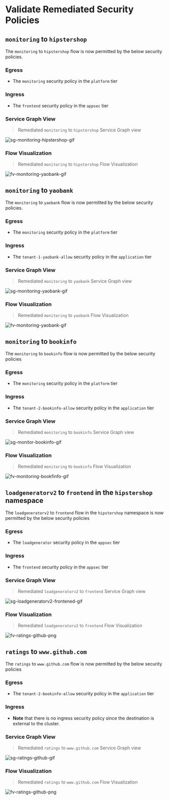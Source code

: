 # Validate Remediated Security Policies

## `monitoring` to `hipstershop`

The `monitoring` to `hipstershop` flow is now permitted by the below security policies.

### Egress

- The `monitoring` security policy in the `platform` tier

### Ingress

- The `frontend` security policy in the `appsec` tier

### Service Graph View

> Remediated `monitoring` to `hipstershop` Service Graph view

![sg-monitoring-hipstershop-gif](images/sg-monitoring-hipstershop.gif)

### Flow Visualization

> Remediated `monitoring` to `hipstershop` Flow Visualization

![fv-monitoring-yaobank-gif](images/fv-monitoring-hipstershop.png)

## `monitoring` to `yaobank`

The `monitoring` to `yaobank` flow is now permitted by the below security policies.

### Egress

- The `monitoring` security policy in the `platform` tier

### Ingress

- The `tenant-1-yaobank-allow` security policy in the `application` tier

### Service Graph View

> Remediated `monitoring` to `yaobank` Service Graph view

![sg-monitoring-yaobank-gif](images/sg-monitoring-yaobank.gif)

### Flow Visualization

> Remediated `monitoring` to `yaobank` Flow Visualization

![fv-monitoring-yaobank-gif](images/fv-monitoring-yaobank.png)

## `monitoring` to `bookinfo`

The `monitoring` to `bookinfo` flow is now permitted by the below security policies

### Egress

- The `monitoring` security policy in the `platform` tier

### Ingress

- The `tenant-2-bookinfo-allow` security policy in the `application` tier

### Service Graph View

> Remediated `monitoring` to `bookinfo` Service Graph view

![sg-monitor-bookinfo-gif](images/sg-monitor-bookinfo.gif)

### Flow Visualization

> Remediated `monitoring` to `bookinfo` Flow Visualization

![fv-monitoring-bookfinfo-gif](images/fv-monitoring-bookinfo.png)


## `loadgeneratorv2` to `frontend` in the `hipstershop` namespace

The `loadgeneratorv2` to `frontend` flow in the `hipstershop` namespace is now permitted by the below security policies

### Egress

- The `loadgenerator` security policy in the `appsec` tier

### Ingress

- The `frontend` security policy in the `appsec` tier

### Service Graph View

> Remediated `loadgeneratorv2` to `frontend`  Service Graph view

![sg-loadgeneratorv2-frontened-gif](images/loadgeneratorv2-frontend.gif)

### Flow Visualization

> Remediated `loadgeneratorv2` to `frontend`  Flow Visualization

![fv-ratings-github-png](images/fv-ratings-github.png)

## `ratings` to `www.github.com`

The `ratings` to `www.github.com` flow is now permitted by the below security policies

### Egress

- The `tenant-2-bookinfo-allow` security policy in the `application` tier

### Ingress

- **Note** that there is no ingress security policy since the destination is external to the cluster.

### Service Graph View

> Remediated `ratings` to `www.github.com` Service Graph view

![sg-ratings-github-gif](images/ratings-github.gif)

### Flow Visualization

> Remediated `ratings` to `www.github.com` Flow Visualization

![fv-ratings-github-png](images/fv-ratings-github.png)
